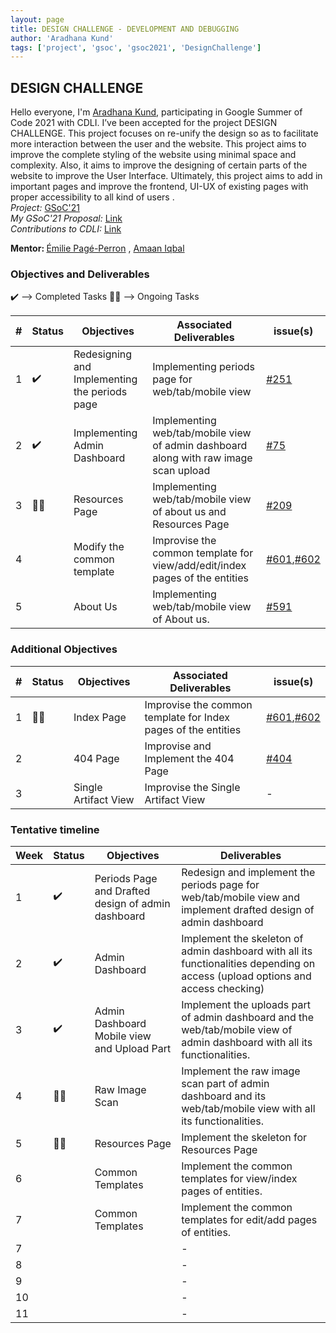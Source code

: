 ```yaml
---
layout: page
title: DESIGN CHALLENGE - DEVELOPMENT AND DEBUGGING
author: 'Aradhana Kund'
tags: ['project', 'gsoc', 'gsoc2021', 'DesignChallenge']
---
```


## DESIGN CHALLENGE

Hello everyone, I'm <a href="https://www.linkedin.com/in/aradhanakund/">Aradhana Kund</a>, participating in Google Summer of Code 2021 with CDLI. I’ve been accepted for the project DESIGN CHALLENGE. This project focuses on re-unify the design so as to facilitate more interaction between the user and the website. 
This project aims to improve the complete styling of the website using minimal space and complexity. Also, it aims to improve the designing of certain parts of the website to improve the User Interface. Ultimately, this project aims to add in important pages and improve the frontend, UI-UX of existing pages with proper accessibility to all kind of users .
<br>
<i>Project:</i>
<a href="https://summerofcode.withgoogle.com/projects/#5212285703815168">GSoC'21</a>
<br>
<i>My GSoC'21 Proposal:</i>
<a href="https://drive.google.com/file/d/1IxvKMPuqsF4AeSep5AUcHRAQ_ZxyC1ZN/view?usp=sharing">Link</a>
<br>
<i>Contributions to CDLI:</i>
<a href="https://gitlab.com/aradhana_kund">Link<a>
<br>

<b>Mentor: </b> <a href='https://www.linkedin.com/in/epageperron/'>Émilie Pagé-Perron</a> , <a href='https://www.linkedin.com/in/amaan-iqbal/'>Amaan Iqbal</a>

### Objectives and Deliverables

:heavy_check_mark: --> Completed Tasks
:man_technologist: --> Ongoing Tasks

| \# | Status  | Objectives                    | Associated Deliverables         | issue(s) |
| --- | --- | ----------------------------- | ---------------------------------------------- | -------- |
| 1 | :heavy_check_mark: | Redesigning and Implementing the periods page | Implementing periods page for web/tab/mobile view | [#251](https://gitlab.com/cdli/framework/-/issues/251) |
| 2 | :heavy_check_mark: | Implementing Admin Dashboard | Implementing web/tab/mobile view of admin dashboard along with raw image scan upload | [#75](https://gitlab.com/cdli/framework/-/issues/75) |
| 3 | :man_technologist: | Resources Page | Implementing web/tab/mobile view of about us and Resources Page | [#209](https://gitlab.com/cdli/framework/-/issues/209) |
| 4 |  | Modify the common template | Improvise the common template for view/add/edit/index pages of the entities | [#601](https://gitlab.com/cdli/framework/-/issues/601),[#602](https://gitlab.com/cdli/framework/-/issues/602) |
| 5 |  | About Us | Implementing web/tab/mobile view of About us. | [#591](https://gitlab.com/cdli/framework/-/issues/591) |
  
### Additional Objectives

| \# | Status  | Objectives         | Associated Deliverables                                             | issue(s) |
| --- | --- | ------------------ | ------------------------------------------------------------------- | -------- |
| 1 | :man_technologist: | Index Page | Improvise the common template for Index pages of the entities | [#601](https://gitlab.com/cdli/framework/-/issues/601),[#602](https://gitlab.com/cdli/framework/-/issues/602) |
| 2 |  | 404 Page | Improvise and Implement the 404 Page | [#404](https://gitlab.com/cdli/framework/-/issues/404) |
| 3 |  | Single Artifact View | Improvise the Single Artifact View | - |

### Tentative timeline  

| Week  | Status | Objectives | Deliverables |
|---|---|---|---|
| 1 | :heavy_check_mark: | Periods Page and Drafted design of admin dashboard | Redesign and implement the periods page for web/tab/mobile view and implement drafted design of admin dashboard | - |
| 2 | :heavy_check_mark: | Admin Dashboard | Implement the skeleton of admin dashboard with all its functionalities depending on access (upload options and access checking) | - |
| 3 | :heavy_check_mark: | Admin Dashboard Mobile view and Upload Part | Implement the uploads part of admin dashboard and the web/tab/mobile view of admin dashboard with all its functionalities. | - |
| 4 | :man_technologist: | Raw Image Scan | Implement the raw image scan part of admin dashboard and its web/tab/mobile view with all its functionalities. | - |
| 5 | :man_technologist: | Resources Page | Implement the skeleton for Resources Page | - |
| 6 |  | Common Templates | Implement the common templates for view/index pages of entities. | - |
| 7 |  |  Common Templates | Implement the common templates for edit/add pages of entities. | - |
| 7 |  |  | - |
| 8 |  |  | - |
| 9 |  |  | - |
| 10 |  |  | - |
| 11 |  |  | - |
  
